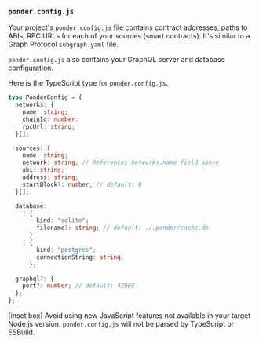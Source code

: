 ### `ponder.config.js`

Your project's `ponder.config.js` file contains contract addresses, paths to ABIs, RPC URLs for each of your sources (smart contracts). It's similar to a Graph Protocol `subgraph.yaml` file.

`ponder.config.js` also contains your GraphQL server and database configuration.

Here is the TypeScript type for `ponder.config.js`.

```ts
type PonderConfig = {
  networks: {
    name: string;
    chainId: number;
    rpcUrl: string;
  }[];

  sources: {
    name: string;
    network: string; // References networks.name field above
    abi: string;
    address: string;
    startBlock?: number; // default: 0
  }[];

  database:
    | {
        kind: "sqlite";
        filename?: string; // default: ./.ponder/cache.db
      }
    | {
        kind: "postgres";
        connectionString: string;
      };

  graphql?: {
    port?: number; // default: 42069
  };
};
```

[inset box] Avoid using new JavaScript features not available in your target Node.js version. `ponder.config.js` will not be parsed by TypeScript or ESBuild.
